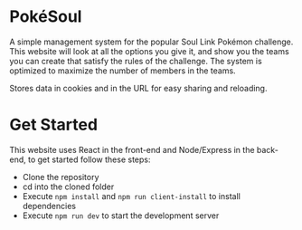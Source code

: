 # PokéSoul

A simple management system for the popular Soul Link Pokémon challenge.
This website will look at all the options you give it, and show you the
teams you can create that satisfy the rules of the challenge. The system
is optimized to maximize the number of members in the teams.

Stores data in cookies and in the URL for easy sharing and reloading.

# Get Started

This website uses React in the front-end and Node/Express in the back-end,
to get started follow these steps:

* Clone the repository
* cd into the cloned folder
* Execute `npm install` and `npm run client-install` to install dependencies
* Execute `npm run dev` to start the development server
